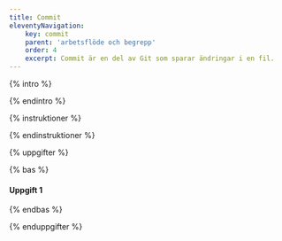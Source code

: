 ```yaml
---
title: Commit
eleventyNavigation:
    key: commit
    parent: 'arbetsflöde och begrepp'
    order: 4
    excerpt: Commit är en del av Git som sparar ändringar i en fil.
---
```


{% intro %}

{% endintro %}

{% instruktioner %}

{% endinstruktioner %}

{% uppgifter %}

{% bas %}

#### Uppgift 1

{% endbas %}

{% enduppgifter %}
